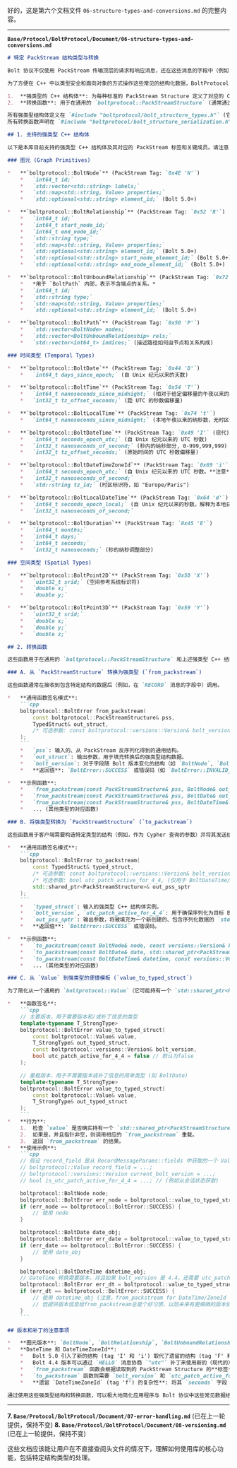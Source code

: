 好的，这是第六个文档文件 `06-structure-types-and-conversions.md` 的完整内容。

---

**`Base/Protocol/BoltProtocol/Document/06-structure-types-and-conversions.md`**

```markdown
# 特定 PackStream 结构类型与转换

Bolt 协议不仅使用 PackStream 传输顶层的请求和响应消息，还在这些消息的字段中（例如，`RECORD` 消息的数据，或 `RUN` 消息的参数）使用 PackStream Structure 来表示图数据库中的核心实体（如节点、关系、路径）以及特定的数据类型（如日期、时间、空间点等）。

为了方便在 C++ 中以类型安全和面向对象的方式操作这些常见的结构化数据，BoltProtocol 库提供了：

1.  **强类型的 C++ 结构体**: 为每种标准的 PackStream Structure 定义了对应的 C++ `struct`。
2.  **转换函数**: 用于在通用的 `boltprotocol::PackStreamStructure` (通常通过 `std::shared_ptr` 持有，并包含在 `boltprotocol::Value` 中) 与这些强类型 C++ 结构体之间进行双向转换。

所有强类型结构体定义在 `#include "boltprotocol/bolt_structure_types.h"` (它被聚合头文件 `boltprotocol/message_defs.h` 包含)。
所有转换函数声明在 `#include "boltprotocol/bolt_structure_serialization.h"`。

## 1. 支持的强类型 C++ 结构体

以下是本库目前支持的强类型 C++ 结构体及其对应的 PackStream 标签和关键成员。请注意，某些结构的字段会随 Bolt 版本变化（例如 `element_id` 在 Bolt 5.0+ 中为图元添加）。转换函数会考虑这些版本差异。

### 图元 (Graph Primitives)

*   **`boltprotocol::BoltNode`** (PackStream Tag: `0x4E 'N'`)
    *   `int64_t id;`
    *   `std::vector<std::string> labels;`
    *   `std::map<std::string, Value> properties;`
    *   `std::optional<std::string> element_id;` (Bolt 5.0+)

*   **`boltprotocol::BoltRelationship`** (PackStream Tag: `0x52 'R'`)
    *   `int64_t id;`
    *   `int64_t start_node_id;`
    *   `int64_t end_node_id;`
    *   `std::string type;`
    *   `std::map<std::string, Value> properties;`
    *   `std::optional<std::string> element_id;` (Bolt 5.0+)
    *   `std::optional<std::string> start_node_element_id;` (Bolt 5.0+)
    *   `std::optional<std::string> end_node_element_id;` (Bolt 5.0+)

*   **`boltprotocol::BoltUnboundRelationship`** (PackStream Tag: `0x72 'r'`)
    *   *用于 `BoltPath` 内部，表示不含端点的关系。*
    *   `int64_t id;`
    *   `std::string type;`
    *   `std::map<std::string, Value> properties;`
    *   `std::optional<std::string> element_id;` (Bolt 5.0+)

*   **`boltprotocol::BoltPath`** (PackStream Tag: `0x50 'P'`)
    *   `std::vector<BoltNode> nodes;`
    *   `std::vector<BoltUnboundRelationship> rels;`
    *   `std::vector<int64_t> indices;` (描述路径如何由节点和关系构成)

### 时间类型 (Temporal Types)

*   **`boltprotocol::BoltDate`** (PackStream Tag: `0x44 'D'`)
    *   `int64_t days_since_epoch;` (自 Unix 纪元以来的天数)

*   **`boltprotocol::BoltTime`** (PackStream Tag: `0x54 'T'`)
    *   `int64_t nanoseconds_since_midnight;` (相对于给定偏移量的午夜以来的纳秒数)
    *   `int32_t tz_offset_seconds;` (距 UTC 的秒数偏移量)

*   **`boltprotocol::BoltLocalTime`** (PackStream Tag: `0x74 't'`)
    *   `int64_t nanoseconds_since_midnight;` (本地午夜以来的纳秒数，无时区信息)

*   **`boltprotocol::BoltDateTime`** (PackStream Tag: `0x49 'I'` (现代) / `0x46 'F'` (遗留))
    *   `int64_t seconds_epoch_utc;` (自 Unix 纪元以来的 UTC 秒数)
    *   `int32_t nanoseconds_of_second;` (秒内的纳秒部分, 0-999,999,999)
    *   `int32_t tz_offset_seconds;` (原始时间的 UTC 秒数偏移量)

*   **`boltprotocol::BoltDateTimeZoneId`** (PackStream Tag: `0x69 'i'` (现代) / `0x66 'f'` (遗留))
    *   `int64_t seconds_epoch_utc;` (自 Unix 纪元以来的 UTC 秒数。**注意**: 对于从遗留 'f' 格式反序列化，此字段可能包含已调整的秒数，而非纯 UTC，需上层结合 TZDB 处理。)
    *   `int32_t nanoseconds_of_second;`
    *   `std::string tz_id;` (时区标识符，如 "Europe/Paris")

*   **`boltprotocol::BoltLocalDateTime`** (PackStream Tag: `0x64 'd'`)
    *   `int64_t seconds_epoch_local;` (自 Unix 纪元以来的秒数，解释为本地日期时间)
    *   `int32_t nanoseconds_of_second;`

*   **`boltprotocol::BoltDuration`** (PackStream Tag: `0x45 'E'`)
    *   `int64_t months;`
    *   `int64_t days;`
    *   `int64_t seconds;`
    *   `int32_t nanoseconds;` (秒的纳秒调整部分)

### 空间类型 (Spatial Types)

*   **`boltprotocol::BoltPoint2D`** (PackStream Tag: `0x58 'X'`)
    *   `uint32_t srid;` (空间参考系统标识符)
    *   `double x;`
    *   `double y;`

*   **`boltprotocol::BoltPoint3D`** (PackStream Tag: `0x59 'Y'`)
    *   `uint32_t srid;`
    *   `double x;`
    *   `double y;`
    *   `double z;`

## 2. 转换函数

这些函数用于在通用的 `boltprotocol::PackStreamStructure` 和上述强类型 C++ 结构体之间进行转换。

### A. 从 `PackStreamStructure` 转换为强类型 (`from_packstream`)

这些函数通常在接收到包含特定结构的数据后（例如，在 `RECORD` 消息的字段中）调用。

*   **通用函数签名模式**:
    ```cpp
    boltprotocol::BoltError from_packstream(
        const boltprotocol::PackStreamStructure& pss, 
        TypedStruct& out_struct, 
        /* 可选参数: const boltprotocol::versions::Version& bolt_version (用于版本依赖的结构) */
    );
    ```
    *   `pss`: 输入的、从 PackStream 反序列化得到的通用结构。
    *   `out_struct`: 输出参数，用于填充转换后的强类型结构数据。
    *   `bolt_version`: 对于字段随 Bolt 版本变化的结构（如 `BoltNode`, `BoltRelationship`, `BoltDateTime`），需要提供此参数。
    *   **返回值**: `BoltError::SUCCESS` 或错误码（如 `BoltError::INVALID_MESSAGE_FORMAT` 如果标签或字段不匹配）。

*   **示例函数**:
    *   `from_packstream(const PackStreamStructure& pss, BoltNode& out_node, const versions::Version& bolt_version);`
    *   `from_packstream(const PackStreamStructure& pss, BoltDate& out_date);`
    *   `from_packstream(const PackStreamStructure& pss, BoltDateTime& out_datetime, const versions::Version& bolt_version);`
    *   ... (其他类型的对应函数)

### B. 将强类型转换为 `PackStreamStructure` (`to_packstream`)

这些函数用于客户端需要构造特定类型的结构（例如，作为 Cypher 查询的参数）并将其发送给服务器的场景。

*   **通用函数签名模式**:
    ```cpp
    boltprotocol::BoltError to_packstream(
        const TypedStruct& typed_struct, 
        /* 可选参数: const boltprotocol::versions::Version& bolt_version, */
        /* 可选参数: bool utc_patch_active_for_4_4, (仅用于 BoltDateTime/ZoneId 和 Bolt 4.4) */
        std::shared_ptr<PackStreamStructure>& out_pss_sptr 
    );
    ```
    *   `typed_struct`: 输入的强类型 C++ 结构体实例。
    *   `bolt_version`, `utc_patch_active_for_4_4`: 用于确保序列化为目标 Bolt 版本兼容的格式，特别是对于 DateTime 和 DateTimeZoneId。
    *   `out_pss_sptr`: 输出参数，将被填充为一个新创建的、包含序列化数据的 `std::shared_ptr<PackStreamStructure>`。这个 `shared_ptr` 可以包装在 `Value` 中用于更高层的消息构造。
    *   **返回值**: `BoltError::SUCCESS` 或错误码。

*   **示例函数**:
    *   `to_packstream(const BoltNode& node, const versions::Version& bolt_version, std::shared_ptr<PackStreamStructure>& out_pss);`
    *   `to_packstream(const BoltDate& date, std::shared_ptr<PackStreamStructure>& out_pss);`
    *   `to_packstream(const BoltDateTime& datetime, const versions::Version& bolt_version, bool utc_patch_active_for_4_4, std::shared_ptr<PackStreamStructure>& out_pss);`
    *   ... (其他类型的对应函数)

### C. 从 `Value` 到强类型的便捷模板 (`value_to_typed_struct`)

为了简化从一个通用的 `boltprotocol::Value`（它可能持有一个 `std::shared_ptr<PackStreamStructure>`）到强类型结构的转换，提供了一个模板函数：

*   **函数签名**:
    ```cpp
    // 主要版本，用于需要版本和/或补丁信息的类型
    template<typename T_StrongType>
    boltprotocol::BoltError value_to_typed_struct(
        const boltprotocol::Value& value, 
        T_StrongType& out_typed_struct, 
        const boltprotocol::versions::Version& bolt_version, 
        bool utc_patch_active_for_4_4 = false // 默认为false
    );

    // 重载版本，用于不需要版本或补丁信息的简单类型 (如 BoltDate)
    template<typename T_StrongType>
    boltprotocol::BoltError value_to_typed_struct(
        const boltprotocol::Value& value, 
        T_StrongType& out_typed_struct
    );
    ```
*   **行为**:
    1.  检查 `value` 是否确实持有一个 `std::shared_ptr<PackStreamStructure>`。
    2.  如果是，并且指针非空，则调用相应的 `from_packstream` 重载。
    3.  返回 `from_packstream` 的结果。
*   **使用示例**:
    ```cpp
    // 假设 record_field 是从 RecordMessageParams::fields 中获取的一个 Value
    // boltprotocol::Value record_field = ...;
    // boltprotocol::versions::Version current_bolt_version = ...;
    // bool is_utc_patch_active_for_4_4 = ...; // (例如从会话状态获取)

    boltprotocol::BoltNode node;
    boltprotocol::BoltError err_node = boltprotocol::value_to_typed_struct(record_field, node, current_bolt_version);
    if (err_node == boltprotocol::BoltError::SUCCESS) {
        // 使用 node
    }

    boltprotocol::BoltDate date_obj;
    boltprotocol::BoltError err_date = boltprotocol::value_to_typed_struct(record_field, date_obj); // Date转换不需要版本
    if (err_date == boltprotocol::BoltError::SUCCESS) {
        // 使用 date_obj
    }

    boltprotocol::BoltDateTime datetime_obj;
    // DateTime 转换需要版本，并且如果 bolt_version 是 4.4，还需要 utc_patch_active_for_4_4
    boltprotocol::BoltError err_dt = boltprotocol::value_to_typed_struct(record_field, datetime_obj, current_bolt_version, is_utc_patch_active_for_4_4);
    if (err_dt == boltprotocol::BoltError::SUCCESS) {
        // 使用 datetime_obj (注意，from_packstream for DateTime/ZoneId 本身是基于标签的，utc_patch主要影响to_packstream)
        // 但提供版本信息给from_packstream总是个好习惯，以防未来有更细微的版本依赖。
    }
    ```

## 版本和补丁的注意事项

*   **图元版本**: `BoltNode`, `BoltRelationship`, `BoltUnboundRelationship` 的字段（特别是 `element_id` 相关的）在 Bolt 5.0 中有变化。它们的转换函数需要 `bolt_version` 参数。
*   **DateTime 和 DateTimeZoneId**:
    *   Bolt 5.0 引入了新的结构 (tag 'I' 和 'i') 取代了遗留的结构 (tag 'F' 和 'f')。
    *   Bolt 4.4 版本可以通过 `HELLO` 消息协商 `"utc"` 补丁来使用新的（现代的）结构。
    *   `from_packstream` 函数会根据读取到的 PackStream Structure 的**标签**来决定按现代还是遗留格式解析。
    *   `to_packstream` 函数则需要 `bolt_version` 和 `utc_patch_active_for_4_4` (当版本为4.4时) 参数来决定序列化为哪种格式（现代还是遗留）。
    *   **遗留 `DateTimeZoneId` (tag 'f') 的复杂性**: 将其 `seconds` 字段（它是本地调整过的秒数）正确转换为纯 UTC 秒数，或者从纯 UTC 秒数和 `tz_id` 正确构造出遗留格式所需的本地调整秒数，都需要访问时区数据库 (TZDB)。本库不包含 TZDB，因此在处理遗留 `DateTimeZoneId` 时存在固有的不精确性，相关函数实现中已包含注释说明。

通过使用这些强类型结构和转换函数，可以极大地简化应用程序与 Bolt 协议中这些常见数据结构交互的复杂性，并提高代码的类型安全性和可读性。
```

---

**7. `Base/Protocol/BoltProtocol/Document/07-error-handling.md`** (已在上一轮提供，保持不变)
**8. `Base/Protocol/BoltProtocol/Document/08-versioning.md`** (已在上一轮提供，保持不变)

这些文档应该能让用户在不直接查阅头文件的情况下，理解如何使用库的核心功能，包括特定结构类型的处理。